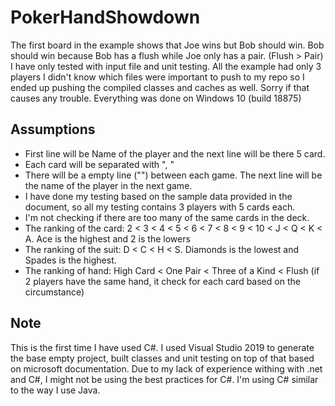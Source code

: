 # PokerHandShowdown

The first board in the example shows that Joe wins but Bob should win. Bob should win because Bob has a flush while Joe only has a pair. (Flush > Pair)
I have only tested with input file and unit testing. All the example had only 3 players
I didn't know which files were important to push to my repo so I ended up pushing the compiled classes and caches as well. Sorry if that causes any trouble.
Everything was done on Windows 10 (build 18875)

## Assumptions
* First line will be Name of the player and the next line will be there 5 card.
* Each card will be separated with ", "
* There will be a empty line ("") between each game. The next line will be the name of the player in the next game.
* I have done my testing based on the sample data provided in the document, so all my testing contains 3 players with 5 cards each. 
* I'm not checking if there are too many of the same cards in the deck.
* The ranking of the card: 2 < 3 < 4 < 5 < 6 < 7 < 8 < 9 < 10 < J < Q < K < A. Ace is the highest and 2 is the lowers
* The ranking of the suit: D < C < H < S. Diamonds is the lowest and Spades is the highest.
* The ranking of hand: High Card < One Pair < Three of a Kind < Flush (if 2 players have the same hand, it check for each card based on the circumstance)

## Note
This is the first time I have used C#. I used Visual Studio 2019 to generate the base empty project, built classes and unit testing on top of that based on microsoft documentation. 
Due to my lack of experience withing with .net and C#, I might not be using the best practices for C#. I'm using C# similar to the way I use Java.

